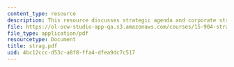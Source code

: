 ```yaml
---
content_type: resource
description: This resource discusses strategic agenda and corporate strategic thrusrs.
file: https://ol-ocw-studio-app-qa.s3.amazonaws.com/courses/15-904-strategic-management-ii-fall-2005/4bc12cccd53ca8f8ffa4dfea9dc7c517_strag.pdf
file_type: application/pdf
resourcetype: Document
title: strag.pdf
uid: 4bc12ccc-d53c-a8f8-ffa4-dfea9dc7c517
---
```

